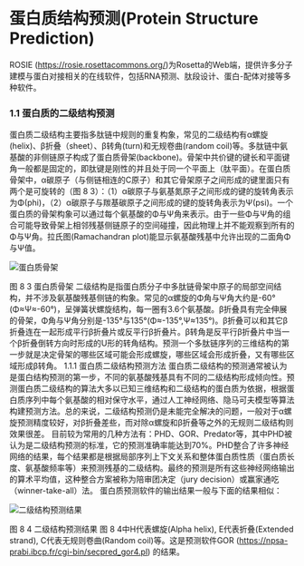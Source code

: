 # 蛋白质结构预测(Protein Structure Prediction)

ROSIE (https://rosie.rosettacommons.org/)为Rosetta的Web端，提供许多分子建模与蛋白对接相关的在线软件，包括RNA预测、肽段设计、蛋白-配体对接等多种软件。


### 1.1 蛋白质的二级结构预测
蛋白质二级结构主要指多肽链中规则的重复构象，常见的二级结构有α螺旋(helix)、β折叠（sheet）、β转角(turn)和无规卷曲(random coil)等。多肽链中氨基酸的非侧链原子构成了蛋白质骨架(backbone)。骨架中共价键的键长和平面键角一般都是固定的，即肽键是刚性的并且处于同一个平面上（肽平面）。在蛋白质骨架中，α碳原子（与侧链相连的C原子）和其它骨架原子之间形成的键里面只有两个是可旋转的（图 8 3）：（1）α碳原子与氨基氮原子之间形成的键的旋转角表示为Φ(phi)，（2）α碳原子与羰基碳原子之间形成的键的旋转角表示为Ψ(psi)。一个蛋白质的骨架构象可以通过每个氨基酸的Φ与Ψ角来表示。由于一些Φ与Ψ角的组合可能导致骨架上相邻残基侧链原子的空间碰撞，因此物理上并不能观察到所有的Φ与Ψ角。拉氏图(Ramachandran plot)能显示氨基酸残基中允许出现的二面角Φ与Ψ值。

![蛋白质骨架](http://www.ligene.cn/images/book/fig8-3.jpg)

图 8 3 蛋白质骨架
二级结构是指蛋白质分子中多肽链骨架中原子的局部空间结构，并不涉及氨基酸残基侧链的构象。常见的α螺旋的Φ角与Ψ角大约是-60°(Φ≈Ψ≈-60°)，呈弹簧状螺旋结构，每一圈有3.6个氨基酸。β折叠具有完全伸展的骨架，Φ角与Ψ角分别是-135°与135°(Φ≈-135°,Ψ≈135°)。β折叠可以和其它β折叠连在一起形成平行β折叠片或反平行β折叠片。β转角是反平行β折叠片中当一个β折叠倒转方向时形成的U形的转角结构。预测一个多肽链序列的三维结构的第一步就是决定骨架的哪些区域可能会形成螺旋，哪些区域会形成折叠，又有哪些区域形成β转角。
1.1.1 蛋白质二级结构预测方法
蛋白质二级结构的预测通常被认为是蛋白结构预测的第一步，不同的氨基酸残基具有不同的二级结构形成倾向性。预测蛋白质二级结构的算法大多以已知三维结构和二级结构的蛋白质为依据，根据蛋白质序列中每个氨基酸的相对保守水平，通过人工神经网络、隐马可夫模型等算法构建预测方法。总的来说，二级结构预测仍是未能完全解决的问题，一般对于α螺旋预测精度较好，对β折叠差些，而对除α螺旋和β折叠等之外的无规则二级结构则效果很差。
目前较为常用的几种方法有：PHD、GOR、Predator等，其中PHD被认为是二级结构预测的标准，它的预测准确率能达到70%。PHD整合了许多神经网络的结果，每个结果都是根据局部序列上下文关系和整体蛋白质性质（蛋白质长度、氨基酸频率等）来预测残基的二级结构。最终的预测是所有这些神经网络输出的算术平均值，这种整合方案被称为陪审团决定（jury decision）或赢家通吃（winner-take-all）法。
蛋白质预测软件的输出结果一般与下面的结果相似： 

![二级结构预测结果](http://www.ligene.cn/images/book/fig8-4.png)

图 8 4 二级结构预测结果
图 8 4中H代表螺旋(Alpha helix), E代表折叠(Extended strand), C代表无规则卷曲(Random coil)等。这是预测软件GOR (https://npsa-prabi.ibcp.fr/cgi-bin/secpred_gor4.pl) 的结果。
